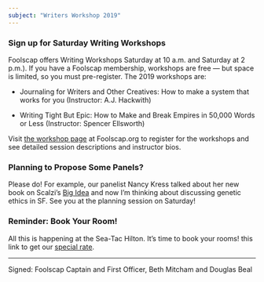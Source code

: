 ```yaml
---
subject: "Writers Workshop 2019"
---
```



### Sign up for Saturday Writing Workshops

Foolscap offers Writing Workshops Saturday at 10 a.m. and Saturday at 2 p.m.). If you have a Foolscap membership, workshops are free — but space is limited, so you must pre-register. The 2019 workshops are:

* Journaling for Writers and Other Creatives: How to make a system that works for you (Instructor: A.J. Hackwith)

* Writing Tight But Epic: How to Make and Break Empires in 50,000 Words or Less (Instructor: Spencer Ellsworth)	

Visit [the workshop page](https://www.foolscap.org/workshops/) at Foolscap.org to register for the workshops and see detailed session descriptions and instructor bios.


### Planning to Propose Some Panels?

Please do! For example, our panelist Nancy Kress talked about her new book on Scalzi’s [Big Idea](https://whatever.scalzi.com/2018/11/13/the-big-idea-nancy-kress-5/) and now I’m thinking about discussing genetic ethics in SF. See you at the planning session on Saturday!


### Reminder: Book Your Room!

All this is happening at the Sea-Tac Hilton. It’s time to book your rooms! this link to get our [special rate](https://book.passkey.com/go/foolscap2019).

---

Signed: Foolscap Captain and First Officer, Beth Mitcham and Douglas Beal
